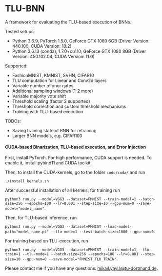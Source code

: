 # TLU-BNN
A framework for evaluating the TLU-based execution of BNNs.

Tested setups:
- Python 3.6.9, PyTorch 1.5.0, GeForce GTX 1060 6GB (Driver Version: 440.100, CUDA Version: 10.2)
- Python 3.6.13 (conda), 1.7.0+cu110, GeForce GTX 1080 8GB (Driver Version: 450.102.04, CUDA Version: 11.0)

Supported:
- FashionMNIST, KMNIST, SVHN, CIFAR10
- TLU computation for Linear and Conv2d layers
- Variable number of xnor gates
- Additional sampling windows (1-2 more)
- Variable majority vote shift
- Threshold scaling (factor 2 supported)
- Threshold correction and custom threshold mechanisms
- Training with TLU-based execution

TODOs:
- Saving training state of BNN for retraining
- Larger BNN models, e.g. CIFAR100

#### CUDA-based Binarization, TLU-based execution, and Error Injection

First, install PyTorch. For high performance, CUDA support is needed. To enable it, install pybind11 and CUDA toolkit.

Then, to install the CUDA-kernels, go to the folder ```code/cuda/``` and run

```./install_kernels.sh```

After successful installation of all kernels, for training run

```python3 run.py --model=VGG3 --dataset=FMNIST --train-model=1 --batch-size=256 --epochs=100 --lr=0.001 --step-size=10 --gpu-num=0 --save-model="model_name"```.

Then, for TLU-based inference, run

```python3 run.py --model=VGG3 --dataset=FMNIST --load-model-path="model_name.pt" --tlu-mode=1 --test-batch-size=1000 --gpu-num=0```.

For training based on TLU-execution, run

```python3 run.py --model=VGG3 --dataset=FMNIST --train-model=1 --tlu-train=1 --tlu-mode=1 --batch-size=256 --epochs=100 --lr=0.001 --step-size=10 --gpu-num=0 --save-model="FMNIST_TLU_TRAIN"```.

Please contact me if you have any questions: mikail.yayla@tu-dortmund.de.
